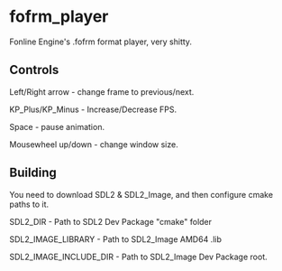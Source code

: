 # fofrm_player
Fonline Engine's .fofrm format player, very shitty.

## Controls
Left/Right arrow - change frame to previous/next.

KP_Plus/KP_Minus - Increase/Decrease FPS.

Space - pause animation.

Mousewheel up/down - change window size.

## Building
You need to download SDL2 & SDL2_Image, and then configure cmake paths to it.

SDL2_DIR - Path to SDL2 Dev Package "cmake" folder

SDL2_IMAGE_LIBRARY - Path to SDL2_Image AMD64 .lib

SDL2_IMAGE_INCLUDE_DIR - Path to SDL2_Image Dev Package root.
